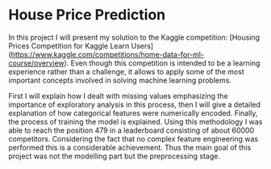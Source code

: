# House Price Prediction

In this project I will present my solution to the Kaggle competition: [Housing Prices Competition for Kaggle Learn Users] (https://www.kaggle.com/competitions/home-data-for-ml-course/overview). Even though this competition is intended to be a learning experience rather than a challenge, it allows to apply some of the most important concepts involved in solving machine learning problems. 

First I will explain how I dealt with missing values emphasizing the importance of exploratory analysis in this process, then I will give a detailed explanation of how categorical features were numerically encoded. Finally, the process of training the model is explained. Using this methodology I was able to reach the position 479 in a leaderboard consisting of about 60000 competitors. Considering the fact that no complex feature engineering was performed this is a considerable achievement. Thus the main goal of this project was not the modelling part but the preprocessing stage.


